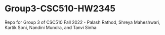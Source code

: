 # Group3-CSC510-HW2345
Repo for Group 3 of CSC510 Fall 2022 - Palash Rathod, Shreya Maheshwari, Kartik Soni, Nandini Mundra, and Tanvi Sinha
